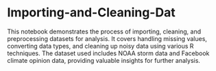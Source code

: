 # Importing-and-Cleaning-Dat
This notebook demonstrates the process of importing, cleaning, and preprocessing datasets for analysis. It covers handling missing values, converting data types, and cleaning up noisy data using various R techniques. The dataset used includes NOAA storm data and Facebook climate opinion data, providing valuable insights for further analysis.
